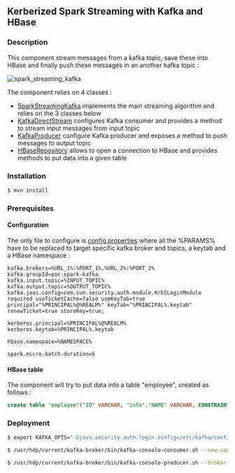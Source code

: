 ## Kerberized Spark Streaming with Kafka and HBase

### Description

This component stream messages from a kafka topic, save these into HBase and finally push these messages in an another kafka topic :

![spark_streaming_kafka](https://user-images.githubusercontent.com/10392318/57933520-cfaec400-78bd-11e9-8a81-2e135bea1752.png)

The component relies on 4 classes :
* [SparkStreamingKafka](src/main/scala/com/kr/SparkStreamingKafka.scala) implements the main streaming algorithm and relies on the 3 classes below
* [KafkaDirectStream](src/main/scala/com/kr/KafkaDirectStream.scala) configures Kafka consumer and provides a method to stream input messages from input topic
* [KafkaProducer](src/main/scala/com/kr/KafkaProducer.scala) configure Kafka producer and exposes a method to push messages to output topic
* [HBaseRepository](src/main/scala/com/kr/HBaseRepository.scala) allows to open a connection to HBase and provides methods to put data into a given table

### Installation

```bash
$ mvn install
```

### Prerequisites

#### Configuration

The only file to configure is [config.properties](config.properties) where all the %PARAMS% have to be replaced to target specific kafka broker and topics, a keytab and a HBase namespace :

```properties
kafka.brokers=%URL_1%:%PORT_1%,%URL_2%:%PORT_2%
kafka.groupId=poc-spark-kafka
kafka.input.topic=%INPUT_TOPIC%
kafka.output.topic=%OUTPUT_TOPIC%
kafka.jaas.config=com.sun.security.auth.module.Krb5LoginModule required useTicketCache=false useKeyTab=true principal="%PRINCIPAL%@%REALM%" keyTab="%PRINCIPAL%.keytab" renewTicket=true storeKey=true;

kerberos.principal=%PRINCIPAL%@%REALM%
kerberos.keytab=%PRINCIPAL%.keytab

hbase.namespace=%NAMESPACE%

spark.micro.batch.duration=5
```

#### HBase table

The component will try to put data into a table "employee", created as follows :

```sql
create table "employee"("ID" VARCHAR, "info"."NAME" VARCHAR, CONSTRAINT pk PRIMARY KEY(ID));
```

### Deployment

```bash
$ export KAFKA_OPTS="-Djava.security.auth.login.config=/etc/kafka/conf/kafka_client_jaas.conf -Dsun.security.krb5.debug=true"

$ /usr/hdp/current/kafka-broker/bin/kafka-console-consumer.sh --new-consumer --bootstrap-server noeyy3pu.noe.edf.fr:9096,noeyycgd.noe.edf.fr:9096,noeyycge.noe.edf.fr:9096 --topic fr.edf.doaat.nsi.zb-metadata-from-nifi-json-dev-inspect-2 --security-protocol SASL_SSL --property security.protocol=SASL_SSL

$ /usr/hdp/current/kafka-broker/bin/kafka-console-producer.sh --broker-list noeyy3pu.noe.edf.fr:9096,noeyycgd.noe.edf.fr:9096,noeyycge.noe.edf.fr:9096 --topic fr.edf.doaat.nsi.zb-metadata-from-nifi-json-dev-inspect-1 --security-protocol SASL_SSL --property security.protocol=SASL_SSL
```